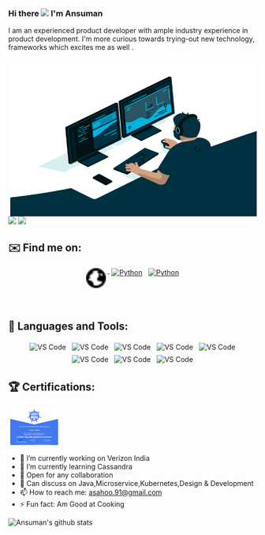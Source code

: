### Hi there <img src="https://media.giphy.com/media/hvRJCLFzcasrR4ia7z/giphy.gif" width="25px"> I'm Ansuman


I am an experienced product developer with ample industry experience in product development. I'm more curious towards trying-out new technology, frameworks which excites me as well .

<img align="right" alt="GIF" src="https://github.com/Ansuman91/Ansuman91/blob/main/code.gif" width="500" height="320" />

![](https://visitor-badge.laobi.icu/badge?page_id=ansuman91)
![](https://visitor-badge.glitch.me/badge?page_id=ansuman91)
## ✉️ Find me on:

<p align="center">
 <a href="https://ansuman91.github.io/" target="_blank" rel="noopener noreferrer"> <img src="https://raw.githubusercontent.com/iconic/open-iconic/master/svg/globe.svg" alt="Python" height="40" style="vertical-align:top; margin:4px"> </a>
 <a href="https://www.linkedin.com/in/ansuman-sahoo/" target="_blank" rel="noopener noreferrer"> <img src="https://cdn.jsdelivr.net/npm/simple-icons@v3/icons/linkedin.svg" alt="Python" height="40" style="vertical-align:top; margin:4px"></a>
 <a href="mailto:asahoo.91@gmail.com"> <img src="https://cdn.jsdelivr.net/npm/simple-icons@v3/icons/gmail.svg" alt="Python" height="40" style="vertical-align:top; margin:4px"></a>
</p>
<br />


## 🧰 Languages and Tools:
<p align="center">

 <img src="https://user-images.githubusercontent.com/17251436/100515894-9ab74900-31a5-11eb-8055-8d9ffabeff62.png" alt="VS Code" height="35" style="vertical-align:top; margin:4px">
 <img src="https://user-images.githubusercontent.com/17251436/100515606-5cb92580-31a3-11eb-88e3-05de4ec7b4c1.png" alt="VS Code" height="35" style="vertical-align:top; margin:4px">
 <img src="https://user-images.githubusercontent.com/17251436/100515604-59be3500-31a3-11eb-949b-52d3bc25c4db.png" alt="VS Code" height="35" style="vertical-align:top; margin:4px">
 <img src="https://user-images.githubusercontent.com/17251436/100515791-9e969b80-31a4-11eb-9c90-c0f54d49b942.png" alt="VS Code" height="35" style="vertical-align:top; margin:4px">
 <img src="https://user-images.githubusercontent.com/17251436/100515601-57f47180-31a3-11eb-8a30-029cd18d534b.png" alt="VS Code" height="35" style="vertical-align:top; margin:4px">
 <img src="https://user-images.githubusercontent.com/17251436/100515566-1c59a780-31a3-11eb-97dd-18864b4b9e1d.png" alt="VS Code" height="35" style="vertical-align:top; margin:4px">
 <img src="https://user-images.githubusercontent.com/17251436/100515725-39db4100-31a4-11eb-8e44-960d0161feed.png" alt="VS Code" height="35" style="vertical-align:top; margin:4px">
 <img src="https://user-images.githubusercontent.com/17251436/100515692-f1bc1e80-31a3-11eb-9df5-a3f275a3b5dc.png" alt="VS Code" height="35" style="vertical-align:top; margin:4px">
 </p>
 
 ## 🏆 Certifications:
 <p align="left">
<img src="https://github.com/Ansuman91/Ansuman91/blob/main/kubernetes_crtfctn.PNG" alt="VS Code" height="75" style="vertical-align:top; margin:4px">
</p>

- 🔭 I’m currently working on Verizon India 
- 🌱 I’m currently learning Cassandra 
- 👯 Open for any collaboration
- 💬 Can discuss on Java,Microservice,Kubernetes,Design & Development 
- 📫 How to reach me: asahoo.91@gmail.com 
- ⚡ Fun fact: Am Good at Cooking 


![Ansuman's github stats](https://github-readme-stats.vercel.app/api?username=ansuman91&show_icons=true&theme=react)

